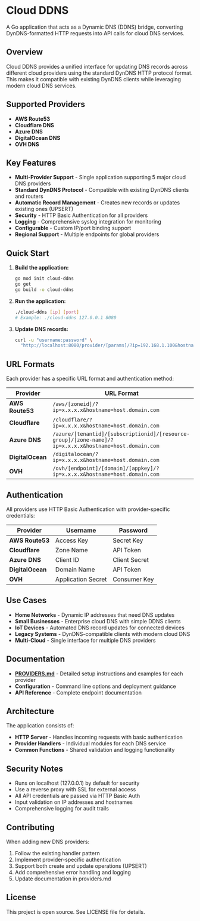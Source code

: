 # Cloud DDNS

A Go application that acts as a Dynamic DNS (DDNS) bridge, converting DynDNS-formatted HTTP requests into API calls for cloud DNS services.

## Overview

Cloud DDNS provides a unified interface for updating DNS records across different cloud providers using the standard DynDNS HTTP protocol format. This makes it compatible with existing DynDNS clients while leveraging modern cloud DNS services.

## Supported Providers

- **AWS Route53** 
- **Cloudflare DNS** 
- **Azure DNS** 
- **DigitalOcean DNS** 
- **OVH DNS** 

## Key Features

- **Multi-Provider Support** - Single application supporting 5 major cloud DNS providers
- **Standard DynDNS Protocol** - Compatible with existing DynDNS clients and routers
- **Automatic Record Management** - Creates new records or updates existing ones (UPSERT)
- **Security** - HTTP Basic Authentication for all providers
- **Logging** - Comprehensive syslog integration for monitoring
- **Configurable** - Custom IP/port binding support
- **Regional Support** - Multiple endpoints for global providers

## Quick Start

1. **Build the application:**
   ```bash
   go mod init cloud-ddns
   go get
   go build -o cloud-ddns
   ```

2. **Run the application:**
   ```bash
   ./cloud-ddns [ip] [port]
   # Example: ./cloud-ddns 127.0.0.1 8080
   ```

3. **Update DNS records:**
   ```bash
   curl -u "username:password" \
     "http://localhost:8080/provider/[params]/?ip=192.168.1.100&hostname=test.example.com"
   ```

## URL Formats

Each provider has a specific URL format and authentication method:

| Provider | URL Format |
|----------|------------|
| **AWS Route53** | `/aws/[zoneid]/?ip=x.x.x.x&hostname=host.domain.com` |
| **Cloudflare** | `/cloudflare/?ip=x.x.x.x&hostname=host.domain.com` |
| **Azure DNS** | `/azure/[tenantid]/[subscriptionid]/[resource-group]/[zone-name]/?ip=x.x.x.x&hostname=host.domain.com` |
| **DigitalOcean** | `/digitalocean/?ip=x.x.x.x&hostname=host.domain.com` |
| **OVH** | `/ovh/[endpoint]/[domain]/[appkey]/?ip=x.x.x.x&hostname=host.domain.com` |

## Authentication

All providers use HTTP Basic Authentication with provider-specific credentials:

| Provider | Username | Password |
|----------|----------|----------|
| **AWS Route53** | Access Key | Secret Key |
| **Cloudflare** | Zone Name | API Token |
| **Azure DNS** | Client ID | Client Secret |
| **DigitalOcean** | Domain Name | API Token |
| **OVH** | Application Secret | Consumer Key |

## Use Cases

- **Home Networks** - Dynamic IP addresses that need DNS updates
- **Small Businesses** - Enterprise cloud DNS with simple DDNS clients
- **IoT Devices** - Automated DNS record updates for connected devices
- **Legacy Systems** - DynDNS-compatible clients with modern cloud DNS
- **Multi-Cloud** - Single interface for multiple DNS providers

## Documentation

- **[PROVIDERS.md](PROVIDERS.md)** - Detailed setup instructions and examples for each provider
- **Configuration** - Command line options and deployment guidance
- **API Reference** - Complete endpoint documentation

## Architecture

The application consists of:
- **HTTP Server** - Handles incoming requests with basic authentication
- **Provider Handlers** - Individual modules for each DNS service
- **Common Functions** - Shared validation and logging functionality

## Security Notes

- Runs on localhost (127.0.0.1) by default for security
- Use a reverse proxy with SSL for external access
- All API credentials are passed via HTTP Basic Auth
- Input validation on IP addresses and hostnames
- Comprehensive logging for audit trails

## Contributing

When adding new DNS providers:
1. Follow the existing handler pattern
2. Implement provider-specific authentication
3. Support both create and update operations (UPSERT)
4. Add comprehensive error handling and logging
5. Update documentation in providers.md

## License

This project is open source. See LICENSE file for details.
